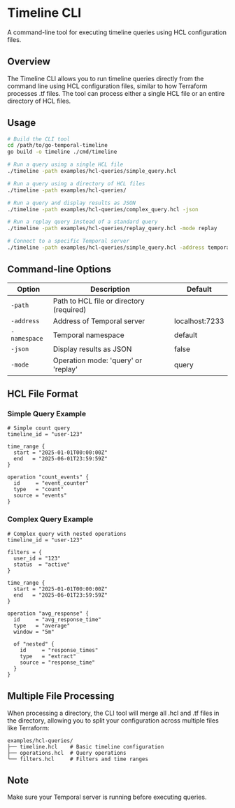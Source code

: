 # Timeline CLI

A command-line tool for executing timeline queries using HCL configuration files.

## Overview

The Timeline CLI allows you to run timeline queries directly from the command line using HCL configuration files, similar to how Terraform processes .tf files. The tool can process either a single HCL file or an entire directory of HCL files.

## Usage

```bash
# Build the CLI tool
cd /path/to/go-temporal-timeline
go build -o timeline ./cmd/timeline

# Run a query using a single HCL file
./timeline -path examples/hcl-queries/simple_query.hcl

# Run a query using a directory of HCL files
./timeline -path examples/hcl-queries/

# Run a query and display results as JSON
./timeline -path examples/hcl-queries/complex_query.hcl -json

# Run a replay query instead of a standard query
./timeline -path examples/hcl-queries/replay_query.hcl -mode replay

# Connect to a specific Temporal server
./timeline -path examples/hcl-queries/simple_query.hcl -address temporal.example.com:7233 -namespace custom
```

## Command-line Options

| Option | Description | Default |
|--------|-------------|---------|
| `-path` | Path to HCL file or directory (required) | |
| `-address` | Address of Temporal server | localhost:7233 |
| `-namespace` | Temporal namespace | default |
| `-json` | Display results as JSON | false |
| `-mode` | Operation mode: 'query' or 'replay' | query |

## HCL File Format

### Simple Query Example

```hcl
# Simple count query
timeline_id = "user-123"

time_range {
  start = "2025-01-01T00:00:00Z"
  end   = "2025-06-01T23:59:59Z"
}

operation "count_events" {
  id     = "event_counter"
  type   = "count"
  source = "events"
}
```

### Complex Query Example

```hcl
# Complex query with nested operations
timeline_id = "user-123"

filters = {
  user_id = "123"
  status  = "active"
}

time_range {
  start = "2025-01-01T00:00:00Z"
  end   = "2025-06-01T23:59:59Z"
}

operation "avg_response" {
  id     = "avg_response_time"
  type   = "average"
  window = "5m"
  
  of "nested" {
    id     = "response_times"
    type   = "extract"
    source = "response_time"
  }
}
```

## Multiple File Processing

When processing a directory, the CLI tool will merge all .hcl and .tf files in the directory, allowing you to split your configuration across multiple files like Terraform:

```
examples/hcl-queries/
├── timeline.hcl    # Basic timeline configuration
├── operations.hcl  # Query operations
└── filters.hcl     # Filters and time ranges
```

## Note

Make sure your Temporal server is running before executing queries.
